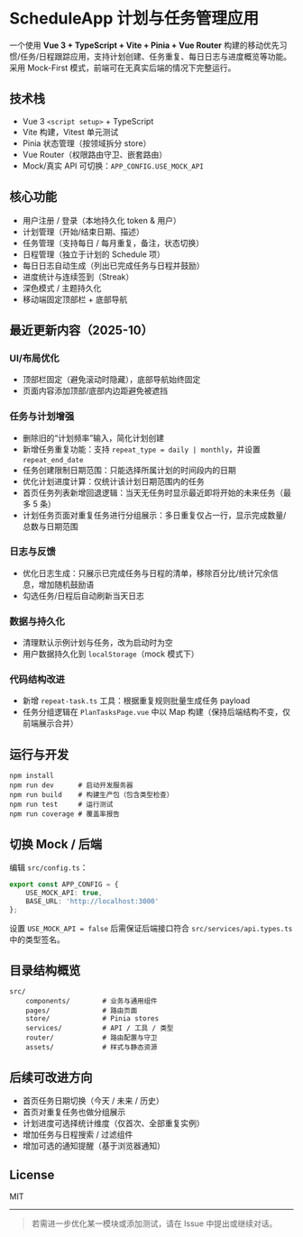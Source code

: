 # ScheduleApp 计划与任务管理应用

一个使用 **Vue 3 + TypeScript + Vite + Pinia + Vue Router** 构建的移动优先习惯/任务/日程跟踪应用，支持计划创建、任务重复、每日日志与进度概览等功能。采用 Mock-First 模式，前端可在无真实后端的情况下完整运行。

## 技术栈
- Vue 3 `<script setup>` + TypeScript
- Vite 构建，Vitest 单元测试
- Pinia 状态管理（按领域拆分 store）
- Vue Router（权限路由守卫、嵌套路由）
- Mock/真实 API 可切换：`APP_CONFIG.USE_MOCK_API`

## 核心功能
- 用户注册 / 登录（本地持久化 token & 用户）
- 计划管理（开始/结束日期、描述）
- 任务管理（支持每日 / 每月重复，备注，状态切换）
- 日程管理（独立于计划的 Schedule 项）
- 每日日志自动生成（列出已完成任务与日程并鼓励）
- 进度统计与连续签到（Streak）
- 深色模式 / 主题持久化
- 移动端固定顶部栏 + 底部导航

## 最近更新内容（2025-10）
### UI/布局优化
- 顶部栏固定（避免滚动时隐藏），底部导航始终固定
- 页面内容添加顶部/底部内边距避免被遮挡

### 任务与计划增强
- 删除旧的“计划频率”输入，简化计划创建
- 新增任务重复功能：支持 `repeat_type = daily | monthly`，并设置 `repeat_end_date`
- 任务创建限制日期范围：只能选择所属计划的时间段内的日期
- 优化计划进度计算：仅统计该计划日期范围内的任务
- 首页任务列表新增回退逻辑：当天无任务时显示最近即将开始的未来任务（最多 5 条）
- 计划任务页面对重复任务进行分组展示：多日重复仅占一行，显示完成数量/总数与日期范围

### 日志与反馈
- 优化日志生成：只展示已完成任务与日程的清单，移除百分比/统计冗余信息，增加随机鼓励语
- 勾选任务/日程后自动刷新当天日志

### 数据与持久化
- 清理默认示例计划与任务，改为启动时为空
- 用户数据持久化到 `localStorage`（mock 模式下）

### 代码结构改进
- 新增 `repeat-task.ts` 工具：根据重复规则批量生成任务 payload
- 任务分组逻辑在 `PlanTasksPage.vue` 中以 Map 构建（保持后端结构不变，仅前端展示合并）

## 运行与开发
```
npm install
npm run dev      # 启动开发服务器
npm run build    # 构建生产包（包含类型检查）
npm run test     # 运行测试
npm run coverage # 覆盖率报告
```

## 切换 Mock / 后端
编辑 `src/config.ts`：
```ts
export const APP_CONFIG = {
	USE_MOCK_API: true,
	BASE_URL: 'http://localhost:3000'
};
```
设置 `USE_MOCK_API = false` 后需保证后端接口符合 `src/services/api.types.ts` 中的类型签名。

## 目录结构概览
```
src/
	components/        # 业务与通用组件
	pages/             # 路由页面
	store/             # Pinia stores
	services/          # API / 工具 / 类型
	router/            # 路由配置与守卫
	assets/            # 样式与静态资源
```

## 后续可改进方向
- 首页任务日期切换（今天 / 未来 / 历史）
- 首页对重复任务也做分组展示
- 计划进度可选择统计维度（仅首次、全部重复实例）
- 增加任务与日程搜索 / 过滤组件
- 增加可选的通知提醒（基于浏览器通知）

## License
MIT

---
> 若需进一步优化某一模块或添加测试，请在 Issue 中提出或继续对话。
